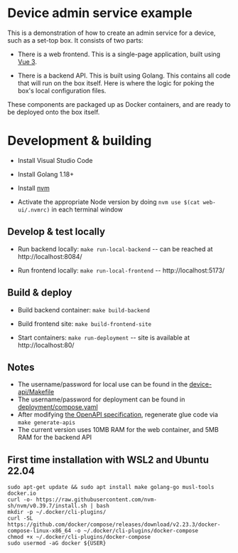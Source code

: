 # Device admin service example

This is a demonstration of how to create an admin service for a device, such as a set-top box. It consists of two parts:

* There is a web frontend. This is a single-page application, built using 
[Vue 3](https://vuejs.org/).

* There is a backend API. This is built using Golang. This contains all code that will run on the box itself. Here is where the logic for poking the box's local configuration files.

These components are packaged up as Docker containers, and are ready to be deployed onto the box itself.

# Development & building

* Install Visual Studio Code
* Install Golang 1.18+
* Install [nvm](https://github.com/nvm-sh/nvm)

* Activate the appropriate Node version by doing `nvm use $(cat web-ui/.nvmrc)` in each terminal window

## Develop & test locally

* Run backend locally: `make run-local-backend` -- can be reached at http://localhost:8084/

* Run frontend locally: `make run-local-frontend` -- http://localhost:5173/

## Build & deploy

* Build backend container: `make build-backend`

* Build frontend site: `make build-frontend-site`

* Start containers: `make run-deployment` -- site is available at http://localhost:80/

## Notes

* The username/password for local use can be found in the [device-api/Makefile](device-api/Makefile)
* The username/password for deployment can be found in [deployment/compose.yaml](deployment/compose.yaml)
* After modifying [the OpenAPI specification](openapi/openapi.yaml), regenerate glue code via `make generate-apis`
* The current version uses 10MB RAM for the web container, and 5MB RAM for the backend API

## First time installation with WSL2 and Ubuntu 22.04

```
sudo apt-get update && sudo apt install make golang-go musl-tools docker.io
curl -o- https://raw.githubusercontent.com/nvm-sh/nvm/v0.39.7/install.sh | bash
mkdir -p ~/.docker/cli-plugins/
curl -SL https://github.com/docker/compose/releases/download/v2.23.3/docker-compose-linux-x86_64 -o ~/.docker/cli-plugins/docker-compose
chmod +x ~/.docker/cli-plugins/docker-compose
sudo usermod -aG docker ${USER}
```